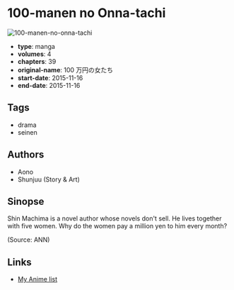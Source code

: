 # 100-manen no Onna-tachi

![100-manen-no-onna-tachi](https://cdn.myanimelist.net/images/manga/1/176868.jpg)

-   **type**: manga
-   **volumes**: 4
-   **chapters**: 39
-   **original-name**: 100 万円の女たち
-   **start-date**: 2015-11-16
-   **end-date**: 2015-11-16

## Tags

-   drama
-   seinen

## Authors

-   Aono
-   Shunjuu (Story & Art)

## Sinopse

Shin Machima is a novel author whose novels don't sell. He lives together with five women. Why do the women pay a million yen to him every month?

(Source: ANN)

## Links

-   [My Anime list](https://myanimelist.net/manga/94343/100-manen_no_Onna-tachi)

